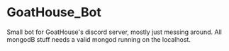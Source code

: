 # GoatHouse_Bot

Small bot for GoatHouse's discord server, mostly just messing around. All mongodB stuff needs a valid mongod running on the localhost. 